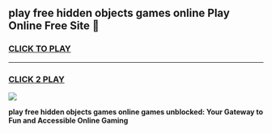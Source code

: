 
## play free hidden objects games online Play Online Free Site 👋
<h3>
<a href="https://download.freeplayer.one?title=play_free_hidden_objects_games_online&ref=21F">CLICK TO PLAY</a></h3>
<hr>

<h3>
<a href="https://download.freeplayer.one?title=play_free_hidden_objects_games_online&ref=21F">CLICK 2 PLAY</a>
  
</h3>

<a href="https://download.freeplayer.one?title=play_free_hidden_objects_games_online&ref=21F"><img src="https://cdnb.artstation.com/p/assets/images/images/032/539/853/original/anto-thomas-button-gif.gif"></a>


**play free hidden objects games online games unblocked: Your Gateway to Fun and Accessible Online Gaming**
